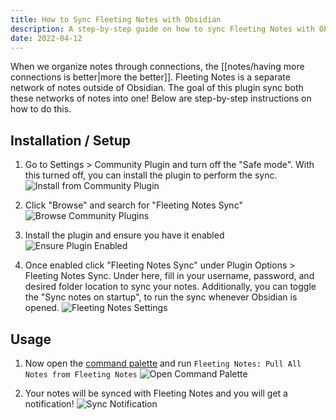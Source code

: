 ```yaml
---
title: How to Sync Fleeting Notes with Obsidian
description: A step-by-step guide on how to sync Fleeting Notes with Obsidian
date: 2022-04-12
---
```

When we organize notes through connections, the [[notes/having more connections is better|more the better]]. Fleeting Notes is a separate network of notes outside of Obsidian. The goal of this plugin sync both these networks of notes into one! Below are step-by-step instructions on how to do this.

## Installation / Setup
1. Go to Settings > Community Plugin and turn off the "Safe mode". With this turned off, you can install the plugin to perform the sync.
![Install from Community Plugin](/assets/img/fleeting-notes-sync-3.png)

2. Click "Browse" and search for "Fleeting Notes Sync"
![Browse Community Plugins](/assets/img/fleeting-notes-sync-2.png)

3. Install the plugin and ensure you have it enabled
![Ensure Plugin Enabled](/assets/img/fleeting-notes-sync-1.png)

4. Once enabled click "Fleeting Notes Sync" under Plugin Options > Fleeting Notes Sync. Under here, fill in your username, password, and desired folder location to sync your notes. Additionally, you can toggle the "Sync notes on startup", to run the sync whenever Obsidian is opened.
![Fleeting Notes Settings](/assets/img/fleeting-notes-sync-4.png)

## Usage
1.  Now open the [command palette](https://help.obsidian.md/Plugins/Command+palette) and run `Fleeting Notes: Pull All Notes from Fleeting Notes`
![Open Command Palette](/assets/img/fleeting-notes-sync-6.png)

2. Your notes will be synced with Fleeting Notes and you will get a notification!
![Sync Notification](/assets/img/fleeting-notes-sync-7.png)